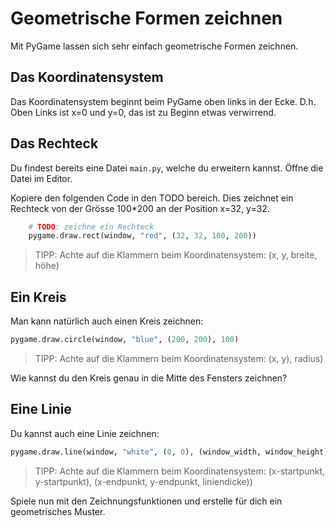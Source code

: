 # Geometrische Formen zeichnen

Mit PyGame lassen sich sehr einfach geometrische Formen zeichnen.

## Das Koordinatensystem
Das Koordinatensystem beginnt beim PyGame oben links in der Ecke. D.h. Oben Links ist x=0 und y=0, das ist zu Beginn etwas verwirrend.

## Das Rechteck
Du findest bereits eine Datei `main.py`, welche du erweitern kannst. Öffne die Datei im Editor.

Kopiere den folgenden Code in den TODO bereich. Dies zeichnet ein Rechteck von der Grösse 100*200 an der Position x=32, y=32.

``` python
    # TODO: zeichne ein Rechteck
    pygame.draw.rect(window, "red", (32, 32, 100, 200))
```
> TIPP: Achte auf die Klammern beim Koordinatensystem: (x, y, breite, höhe)

## Ein Kreis
Man kann natürlich auch einen Kreis zeichnen:
```python
pygame.draw.circle(window, "blue", (200, 200), 100)
```
> TIPP: Achte auf die Klammern beim Koordinatensystem: (x, y), radius)

Wie kannst du den Kreis genau in die Mitte des Fensters zeichnen?

## Eine Linie
Du kannst auch eine Linie zeichnen:
``` python
pygame.draw.line(window, "white", (0, 0), (window_width, window_height), 10)
```
> TIPP: Achte auf die Klammern beim Koordinatensystem: (x-startpunkt, y-startpunkt), (x-endpunkt, y-endpunkt, liniendicke))

Spiele nun mit den Zeichnungsfunktionen und erstelle für dich ein geometrisches Muster.
